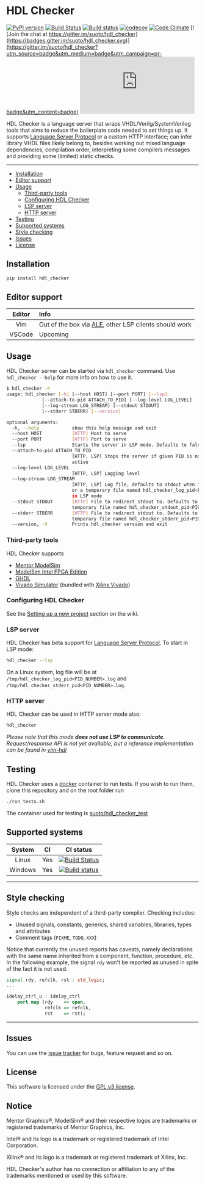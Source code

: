 # HDL Checker

[![PyPI version](https://img.shields.io/pypi/v/hdl_checker.svg)](https://pypi.org/project/hdl_checker/)
[![Build Status](https://travis-ci.org/suoto/hdl_checker.svg?branch=master)](https://travis-ci.org/suoto/hdl_checker)
[![Build status](https://ci.appveyor.com/api/projects/status/kbvor84i6xlnw79f/branch/master?svg=true)](https://ci.appveyor.com/project/suoto/hdl_checker/branch/master)
[![codecov](https://codecov.io/gh/suoto/hdl_checker/branch/master/graph/badge.svg)](https://codecov.io/gh/suoto/hdl_checker)
[![Code Climate](https://codeclimate.com/github/suoto/hdl_checker/badges/gpa.svg)](https://codeclimate.com/github/suoto/hdl_checker)
[![Join the chat at https://gitter.im/suoto/hdl_checker](https://badges.gitter.im/suoto/hdl_checker.svg)](https://gitter.im/suoto/hdl_checker?utm_source=badge&utm_medium=badge&utm_campaign=pr-badge&utm_content=badge)
[![Analytics](https://ga-beacon.appspot.com/UA-68153177-4/hdlcc/README.md?pixel)](https://github.com/suoto/hdl_checker)

HDL Checker is a language server that wraps VHDL/Verilg/SystemVerilog tools that
aims to reduce the boilerplate code needed to set things up. It supports
[Language Server Protocol][LSP] or a custom HTTP interface; can infer library
VHDL files likely belong to, besides working out mixed language dependencies,
compilation order, interpreting some compilers messages and providing some
(limited) static checks.

---

* [Installation](#installation)
* [Editor support](#editor-support)
* [Usage](#usage)
  * [Third-party tools](#third-party-tools)
  * [Configuring HDL Checker](#configuring-HDL-Checker)
  * [LSP server](#lsp-server)
  * [HTTP server](#http-server)
* [Testing](#testing)
* [Supported systems](#supported-systems)
* [Style checking](#style-checking)
* [Issues](#issues)
* [License](#license)

## Installation

```sh
pip install hdl_checker
```

## Editor support

| Editor | Info                                                         |
| :---:  | :---                                                         |
| Vim    | Out of the box via [ALE][ALE], other LSP clients should work |
| VSCode | Upcoming                                                     |

## Usage

HDL Checker server can be started via `hdl_checker` command. Use `hdl_checker --help`
for more info on how to use it.

```bash
$ hdl_checker -h
usage: hdl_checker [-h] [--host HOST] [--port PORT] [--lsp]
             [--attach-to-pid ATTACH_TO_PID] [--log-level LOG_LEVEL]
             [--log-stream LOG_STREAM] [--stdout STDOUT]
             [--stderr STDERR] [--version]

optional arguments:
  -h, --help            show this help message and exit
  --host HOST           [HTTP] Host to serve
  --port PORT           [HTTP] Port to serve
  --lsp                 Starts the server in LSP mode. Defaults to false
  --attach-to-pid ATTACH_TO_PID
                        [HTTP, LSP] Stops the server if given PID is not
                        active
  --log-level LOG_LEVEL
                        [HTTP, LSP] Logging level
  --log-stream LOG_STREAM
                        [HTTP, LSP] Log file, defaults to stdout when in HTTP
                        or a temporary file named hdl_checker_log_pid<PID>.log when
                        in LSP mode
  --stdout STDOUT       [HTTP] File to redirect stdout to. Defaults to a
                        temporary file named hdl_checker_stdout_pid<PID>.log
  --stderr STDERR       [HTTP] File to redirect stdout to. Defaults to a
                        temporary file named hdl_checker_stderr_pid<PID>.log
  --version, -V         Prints hdl_checker version and exit
```

### Third-party tools

HDL Checker supports

* [Mentor ModelSim][Mentor_msim]
* [ModelSim Intel FPGA Edition][Intel_msim]
* [GHDL][GHDL]
* [Vivado Simulator][Vivado_Simulator] (bundled with [Xilinx Vivado][Xilinx_Vivado])

### Configuring HDL Checker

See the [Setting up a new project][Setting-up-a-project] section on the wiki.

### LSP server

HDL Checker has beta support for [Language Server Protocol][LSP]. To start
in LSP mode:

```bash
hdl_checker --lsp
```

On a Linux system, log file will be at `/tmp/hdl_checker_log_pid<PID_NUMBER>.log` and
`/tmp/hdl_checker_stderr_pid<PID_NUMBER>.log`.

### HTTP server

HDL Checker can be used in HTTP server mode also:

```bash
hdl_checker
```

*Please note that this mode **does not use LSP to communicate**. Request/response
API is not yet available, but a reference implementation can be found in
[vim-hdl][vim-hdl]*

## Testing

HDL Checker uses a [docker][docker] container to run tests. If you wish to
run them, clone this repository and on the root folder run

```bash
./run_tests.sh
```

The container used for testing is [suoto/hdl_checker_test][hdl_checker_container]

## Supported systems

| System  | CI   | CI status                                                                                                                                                               |
| :--:    | :--: | :--:                                                                                                                                                                    |
| Linux   | Yes  | [![Build Status](https://travis-ci.org/suoto/hdl_checker.svg?branch=master)](https://travis-ci.org/suoto/hdl_checker)                                                   |
| Windows | Yes  | [![Build status](https://ci.appveyor.com/api/projects/status/kbvor84i6xlnw79f/branch/master?svg=true)](https://ci.appveyor.com/project/suoto/hdl_checker/branch/master) |

---

## Style checking

Style checks are independent of a third-party compiler. Checking includes:

* Unused signals, constants, generics, shared variables, libraries, types and
  attributes
* Comment tags (`FIXME`, `TODO`, `XXX`)

Notice that currently the unused reports has caveats, namely declarations with
the same name inherited from a component, function, procedure, etc. In the
following example, the signal `rdy` won't be reported as unused in spite of the
fact it is not used.

```vhdl
signal rdy, refclk, rst : std_logic;
...

idelay_ctrl_u : idelay_ctrl
    port map (rdy    => open,
              refclk => refclk,
              rst    => rst);
```

---

## Issues

You can use the [issue tracker][issue_tracker] for bugs, feature request and so on.

## License

This software is licensed under the [GPL v3 license][gpl].

## Notice

Mentor Graphics®, ModelSim® and their respective logos are trademarks or registered
trademarks of Mentor Graphics, Inc.

Intel® and its logo is a trademark or registered trademark of Intel Corporation.

Xilinx® and its logo is a trademark or registered trademark of Xilinx, Inc.

HDL Checker's author has no connection or affiliation to any of the
trademarks mentioned or used by this software.

[ALE]: https://github.com/dense-analysis/ale
[docker]: https://www.docker.com/
[GHDL]: https://github.com/ghdl/ghdl
[gpl]: http://www.gnu.org/copyleft/gpl.html
[hdl_checker_container]: https://cloud.docker.com/u/suoto/repository/docker/suoto/hdl_checker_test
[Intel_msim]: https://www.intel.com/content/www/us/en/software/programmable/quartus-prime/model-sim.html
[issue_tracker]: https://github.com/suoto/hdl_checker/issues
[LSP]: https://en.wikipedia.org/wiki/Language_Server_Protocol
[Mentor_msim]: http://www.mentor.com/products/fv/modelsim/
[Setting-up-a-project]: https://github.com/suoto/hdl_checker/wiki/Setting-up-a-project
[vim-hdl]: https://github.com/suoto/vim-hdl/
[Vivado_Simulator]: https://www.xilinx.com/products/design-tools/vivado/simulator.html
[Xilinx_Vivado]: http://www.xilinx.com/products/design-tools/vivado/vivado-webpack.html
